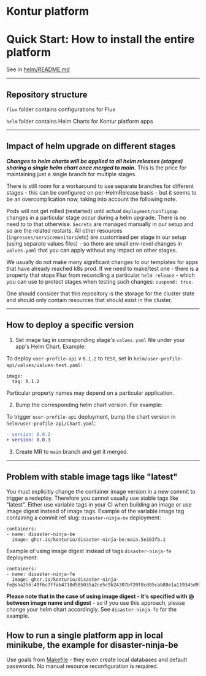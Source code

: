 Kontur platform
======================

Quick Start: How to install the entire platform
=====

See in [helm/README.md](helm/README.md)

---
<a name="structure"></a>Repository structure
---
```flux``` folder contains configurations for Flux

```helm``` folder contains Helm Charts for Kontur platform apps

---
Impact of helm upgrade on different stages
---
***Changes to helm charts will be applied to all helm releases (stages) sharing a single helm chart once merged to main.*** This is the price for maintaining just a single branch for multiple stages.

There is still room for a workaround to use separate branches for different stages - this can be configured on per-HelmRelease basis - but it seems to be an overcomplication now, taking into account the following note.

Pods will not get rolled (restarted) until actual ```deployment/configmap``` changes in a particular stage occur during a helm upgrade. There is no need to to that otherwise. ```Secrets``` are managed manually in our setup and so are the related restarts. All other resources (```ingresses/servicemonitors```/etc) are customised per stage in our setup (using separate values files) - so there are small env-level changes in ```values.yaml``` that you can apply without any impact on other stages.

We usually do not make many significant changes to our templates for apps that have already reached k8s prod. If we need to make/test one - there is a property that stops Flux from reconciling a particular ```helm release``` - which you can use to protect stages when testing such changes: ```suspend: true```.

One should consider that this repository is the storage for the cluster state and should only contain resources that should exist in the cluster.

---
<a name="deploy-specific"></a>How to deploy a specific version
---
1. Set image tag in corresponding stage's ```values.yaml``` file under your app's Helm Chart.
Example:

To deploy ```user-profile-api``` v ```0.1.2``` to ```TEST```, set in ```helm/user-profile-api/values/values-test.yaml```:
```
image:
  tag: 0.1.2
```
Particular property names may depend on a particular application.

2. Bump the corresponding helm chart version.
For example:

To trigger ```user-profile-api``` deployment, bump the chart version in ```helm/user-profile-api/Chart.yaml```:
```diff
- version: 0.0.2
+ version: 0.0.3
```

3. Create MR to ```main``` branch and get it merged.

---
<a name="constant-tags"></a>Problem with stable image tags like "latest"
---
You must explicitly change the container image version in a new commit to trigger a redeploy. Therefore you cannot usually use stable tags like "latest".
Either use variable tags in your CI when building an image or use image digest instead of image tags.
Example of the variable image tag containing a commit ref slug: ```disaster-ninja-be``` deployment:
```
containers:
- name: disaster-ninja-be
  image: ghcr.io/konturio/disaster-ninja-be:main.5e163fb.1
```
Example of using image digest instead of tags ```disaster-ninja-fe``` deployment:
```
containers:
- name: disaster-ninja-fe
  image: ghcr.io/konturio/disaster-ninja-fe@sha256:40f6c7ffab4710d585035a2ce5c9b24307bf20f8cd85cab88e1a119345d93ef5
```
**Please note that in the case of using image digest - it's specified with @ between image name and digest** - so if you use this approach, please change your helm chart accordingly. See ```disaster-ninja-fe``` for the example.


<a name="minikube"></a>How to run a single platform app in local minikube, the example for disaster-ninja-be
---
Use goals from [Makefile](helm/Makefile) - they even create local databases and default passwords. No manual resource reconfiguration is required.